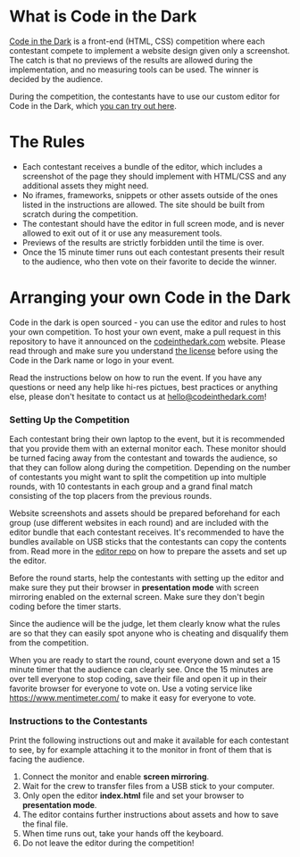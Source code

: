 # What is Code in the Dark
[Code in the Dark](http://codeinthedark.com) is a front-end (HTML, CSS) competition where each contestant compete to implement a website design given only a screenshot. The catch is that no previews of the results are allowed during the implementation, and no measuring tools can be used. The winner is decided by the audience.

During the competition, the contestants have to use our custom editor for Code in the Dark, which [you can try out here](http://codeinthedark.com/editor).

# The Rules
* Each contestant receives a bundle of the editor, which includes a screenshot of the page they should implement with HTML/CSS and any additional assets they might need.
* No iframes, frameworks, snippets or other assets outside of the ones listed in the instructions are allowed. The site should be built from scratch during the competition.
* The contestant should have the editor in full screen mode, and is never allowed to exit out of it or use any measurement tools.
* Previews of the results are strictly forbidden until the time is over.
* Once the 15 minute timer runs out each contestant presents their result to the audience, who then vote on their favorite to decide the winner.

# Arranging your own Code in the Dark
Code in the dark is open sourced - you can use the editor and rules to host your own competition. To host your own event, make a pull request in this repository to have it announced on the [codeinthedark.com](http://codeinthedark.com) website. Please read through and make sure you understand [the license](https://github.com/codeinthedark/codeinthedark.github.io/blob/master/LICENSE) before using the Code in the Dark name or logo in your event.

Read the instructions below on how to run the event. If you have any questions or need any help like hi-res pictues, best practices or anything else, please don't hesitate to contact us at hello@codeinthedark.com!

### Setting Up the Competition
Each contestant bring their own laptop to the event, but it is recommended that you provide them with an external monitor each. These monitor should be turned facing away from the contestant and towards the audience, so that they can follow along during the competition. 
Depending on the number of contestants you might want to split the competition up into multiple rounds, with 10 contestants in each group and a grand final match consisting of the top placers from the previous rounds.

Website screenshots and assets should be prepared beforehand for each group (use different websites in each round) and are included with the editor bundle that each contestant receives. It's recommended to have the bundles available on USB sticks that the contestants can copy the contents from. Read more in the [editor repo](https://github.com/codeinthedark/editor) on how to prepare the assets and set up the editor.

Before the round starts, help the contestants with setting up the editor and make sure they put their browser in **presentation mode** with screen mirroring enabled on the external screen. Make sure they don't begin coding before the timer starts.

Since the audience will be the judge, let them clearly know what the rules are so that they can easily spot anyone who is cheating and disqualify them from the competition.

When you are ready to start the round, count everyone down and set a 15 minute timer that the audience can clearly see. Once the 15 minutes are over tell everyone to stop coding, save their file and open it up in their favorite browser for everyone to vote on. Use a voting service like https://www.mentimeter.com/ to make it easy for everyone to vote.

### Instructions to the Contestants
Print the following instructions out and make it available for each contestant to see, by for example attaching it to the monitor in front of them that is facing the audience.

1. Connect the monitor and enable **screen mirroring**.
1. Wait for the crew to transfer files from a USB stick to your computer.
1. Only open the editor **index.html** file and set your browser to **presentation mode**.
1. The editor contains further instructions about assets and how to save the final file.
1. When time runs out, take your hands off the keyboard.
1. Do not leave the editor during the competition!

